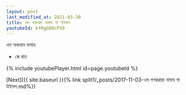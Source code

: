 ```yaml
---
layout: post
last_modified_at: 2021-03-30
title: ওম নাকথাম নামায গা টাইমস
youtubeId: kfRgG8NcPV0
---
```

 
 
 ওম নাকথাম নামায  
 
 -  কে রাত 
 
  
 
  
 
 
 
 
 
 


{% include youtubePlayer.html id=page.youtubeId %}
 
[Next]({{ site.baseurl }}{% link  split1/_posts/2017-11-03-ওম গণকরায়া নামায গা টাইমস.md%})
 
